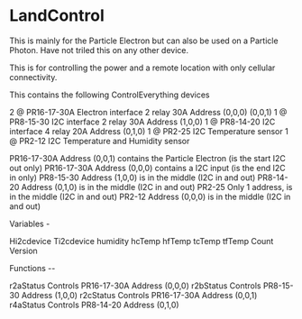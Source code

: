 # LandControl

This is mainly for the Particle Electron but can also be used on a Particle Photon.
Have not triled this on any other device.

This is for controlling the power and a remote location with only cellular connectivity.

This contains the following ControlEverything devices

2 @ PR16-17-30A Electron interface 2 relay 30A  Address (0,0,0) (0,0,1)
1 @ PR8-15-30   I2C interface 2 relay 30A       Address (1,0,0)
1 @ PR8-14-20   I2C interface 4 relay 20A       Address (0,1,0)
1 @ PR2-25      I2C Temperature sensor
1 @ PR2-12      I2C Temperature and Humidity sensor

PR16-17-30A Address (0,0,1) contains the Particle Electron (is the start I2C out only)
PR16-17-30A Address (0,0,0) contains a I2C input (is the end I2C in only)
PR8-15-30   Address (1,0,0) is in the middle (I2C in and out)
PR8-14-20   Address (0,1,0) is in the middle (I2C in and out)
PR2-25      Only 1 address, is in the middle (I2C in and out)
PR2-12      Address (0,0,0) is in the middle (I2C in and out)

Variables -

Hi2cdevice
Ti2cdevice
humidity
hcTemp
hfTemp
tcTemp
tfTemp
Count
Version

Functions --

r2aStatus   Controls PR16-17-30A Address (0,0,0)
r2bStatus   Controls PR8-15-30   Address (1,0,0)
r2cStatus   Controls PR16-17-30A Address (0,0,1)
r4aStatus   Controls PR8-14-20   Address (0,1,0)


  
